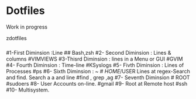 ﻿Dotfiles
=========
Work in progress

zdotfiles

###
#1-First Diminsion :Line
    ## Bash,zsh
#2- Second Diminsion : Lines & columns
   #VIMVIEWS
#3-Thisrd Diminsion : lines in a Menu or GUI
   #GVIM
#4- Fourth Diminsion : Time-line
   #KSyslogs
#5- Fivth Diminsion : Lines of Processes
   #ps
#6- Sixth Diminsion : ~ # $HOME/$USER   Lines at regex-Search and find. Search a a and  line
   #find , grep ,ag
#7- Seventh Diminsion # ROOT
   #sudoers
#8- User Accounts on-line.
   #gmail
#9- Root at Remote host
   #ssh
#10- Multisystem.

